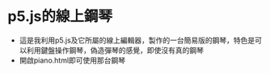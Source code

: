 # p5.js的線上鋼琴
<ul>
  <li>這是我利用p5.js及它所屬的線上編輯器，製作的一台簡易版的鋼琴，特色是可以利用鍵盤操作鋼琴，偽造彈琴的感覺，即使沒有真的鋼琴</li>
  <li>開啟piano.html即可使用那台鋼琴</li>
</ul>

